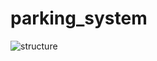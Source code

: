 # parking_system
![structure](https://github.com/user-attachments/assets/7e36feb1-c23b-4fed-b275-2214880b8844)
